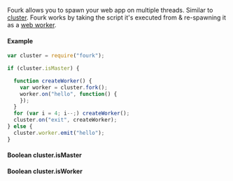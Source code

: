 Fourk allows you to spawn your web app on multiple threads. Similar to [cluster](https://nodejs.org/api/cluster.html).
Fourk works by taking the script it's executed from & re-spawning it as a [web worker](https://developer.mozilla.org/en-US/docs/Web/API/Web_Workers_API/Using_web_workers).

#### Example

```javascript
var cluster = require("fourk");

if (cluster.isMaster) {

  function createWorker() {
    var worker = cluster.fork();
    worker.on("hello", function() {
    });
  }
  for (var i = 4; i--;) createWorker();
  cluster.on("exit", createWorker);
} else {
  cluster.worker.emit("hello");
}
```

#### Boolean cluster.isMaster
#### Boolean cluster.isWorker
